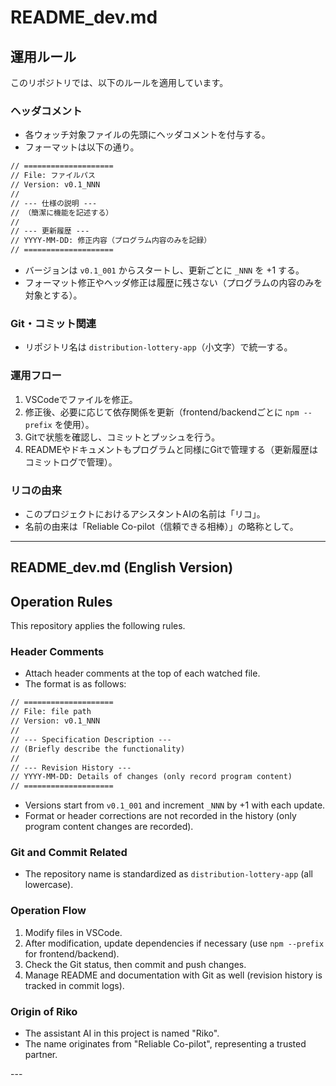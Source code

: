 # README_dev.md

## 運用ルール

このリポジトリでは、以下のルールを適用しています。

### ヘッダコメント
- 各ウォッチ対象ファイルの先頭にヘッダコメントを付与する。
- フォーマットは以下の通り。

```txt
// ====================
// File: ファイルパス
// Version: v0.1_NNN
// 
// --- 仕様の説明 ---
// （簡潔に機能を記述する）
//
// --- 更新履歴 ---
// YYYY-MM-DD: 修正内容（プログラム内容のみを記録）
// ====================
```

- バージョンは `v0.1_001` からスタートし、更新ごとに `_NNN` を +1 する。
- フォーマット修正やヘッダ修正は履歴に残さない（プログラムの内容のみを対象とする）。

### Git・コミット関連
- リポジトリ名は `distribution-lottery-app`（小文字）で統一する。

### 運用フロー
1. VSCodeでファイルを修正。
2. 修正後、必要に応じて依存関係を更新（frontend/backendごとに `npm --prefix` を使用）。
3. Gitで状態を確認し、コミットとプッシュを行う。
4. READMEやドキュメントもプログラムと同様にGitで管理する（更新履歴はコミットログで管理）。

### リコの由来
- このプロジェクトにおけるアシスタントAIの名前は「リコ」。
- 名前の由来は「Reliable Co-pilot（信頼できる相棒）」の略称として。

---

## README_dev.md (English Version)

## Operation Rules

This repository applies the following rules.

### Header Comments
- Attach header comments at the top of each watched file.
- The format is as follows:

```txt
// ====================
// File: file path
// Version: v0.1_NNN
// 
// --- Specification Description ---
// (Briefly describe the functionality)
//
// --- Revision History ---
// YYYY-MM-DD: Details of changes (only record program content)
// ====================
```

- Versions start from `v0.1_001` and increment `_NNN` by +1 with each update.
- Format or header corrections are not recorded in the history (only program content changes are recorded).

### Git and Commit Related
- The repository name is standardized as `distribution-lottery-app` (all lowercase).

### Operation Flow
1. Modify files in VSCode.
2. After modification, update dependencies if necessary (use `npm --prefix` for frontend/backend).
3. Check the Git status, then commit and push changes.
4. Manage README and documentation with Git as well (revision history is tracked in commit logs).

### Origin of Riko
- The assistant AI in this project is named "Riko".
- The name originates from "Reliable Co-pilot", representing a trusted partner.

---</file>